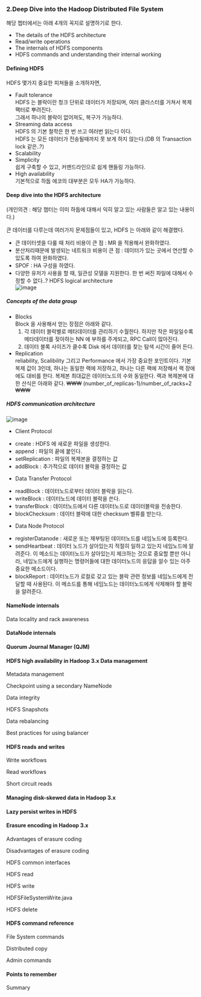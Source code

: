 ### 2.Deep Dive into the Hadoop Distributed File System   
해당 쳅터에서는 아래 4개의 꼭지로 설명하기로 한다.  
- The details of the HDFS architecture  
- Read/write operations  
- The internals of HDFS components  
- HDFS commands and understanding their internal working  
  
#### Defining HDFS  
HDFS 몇가지 중요한 피쳐들을 소개하자면,  

* Fault tolerance  
HDFS 는 블락이란 청크 단위로 데이터가 저장되며, 여러 클러스터를 거쳐서 복제 팩터로 뿌려진다.  
그래서 하나의 블락이 없어져도, 복구가 가능하다.  
* Streaming data access  
HDFS 의 기본 철학은 한 번 쓰고 여러번 읽는다 이다.  
HDFS 는 모든 데이터가 전송될때까지 못 보게 하지 않는다.(DB 의 Transaction lock 같은..?)  
* Scalability  
* Simplicity  
쉽게 구축할 수 있고, 커맨드라인으로 쉽게 핸들링 가능하다.  
* High availability  
기본적으로 하둡 에코의 대부분은 모두 HA가 가능하다.  
  
#### Deep dive into the HDFS architecture  
(개인의견 : 해당 챕터는 이미 하둡에 대해서 익히 알고 있는 사람들은 알고 있는 내용이다.)

큰 데이터를 다루는데 여러가지 문제점들이 있고, HDFS 는 아래와 같이 해결했다.
- 큰 데이터셋을 다룰 때 처리 비용이 큰 점 : MR 을 적용해서 완화하였다.
- 분산처리때문에 발생되는 네트워크 비용이 큰 점 : 데이터가 있는 곳에서 연산할 수 있도록 하여 완화하였다.
- SPOF : HA 구성을 하였다.
- 다양한 유저가 사용을 할 때, 일관성 모델을 지원한다. 한 번 써진 파일에 대해서 수정할 수 없다..?
HDFS logical architecture  
![image](https://user-images.githubusercontent.com/4033129/76139157-1e1d9100-6091-11ea-802f-3c45497ac58d.png)

##### Concepts of the data group  
  
* Blocks  
Block 을 사용해서 얻는 장점은 아래와 같다.
  1. 각 데이터 블락별로 메타데이터를 관리하기 수월한다.
  하지만 작은 파일일수록 메타데이터를 젖아하는 NN 에 부하를 주게되고, RPC Call이 많아진다. 
  2. 데이터 블록 사이즈가 클수록 Disk 에서 데이터를 찾는 탐색 시간이 줄어 든다.
* Replication  
reliability, Scalibility 그리고 Performance 에서 가장 중요한 포인트이다.
기본 복제 값이 3인데, 하나는 동일한 랙에 저장하고, 하나는 다른 랙에 저장해서 랙 장애에도 대비를 한다.
복제본 최대값은  데이터노드의 수와 동일한다.
랙과 복제본에 대한 산식은 아래와 같다.
₩₩₩
(number_of_replicas-1)/number_of_racks+2
₩₩₩

##### HDFS communication architecture  
![image](https://user-images.githubusercontent.com/4033129/76140019-8ff9d880-6099-11ea-8497-2f23ac1c791c.png)
* Client Protocol
- create : HDFS 에 새로운 파일을 생성한다.
- append : 파일의 끝에 붙인다.
- setReplication : 파일의 복제본을 결정하는 값
- addBlock : 추가적으로 데이터 블락을 결정하는 값

* Data Transfer Protocol
- readBlock : 데이터노드로부터 데이터 블락을 읽는다.
- writeBlock : 데이터노드에 데이터 블락을 쓴다.
- transferBlock : 데이터노드에서 다른 데이터노드로 데이터블락을 전송한다.
- blockChecksum : 데이터 블락에 대한 checksum 벨류를 받는다.

* Data Node Protocol
- registerDatanode : 새로운 또는 재부팅된 데이터노드를 네임노드에 등록한다.
- sendHeartbeat : 데이터 노드가 살아있는지 적절히 일하고 있는지 네임노드에 알려준다.
이 메소드는 데이터노드가 살아있는지 체크하는 것으로 중요할 뿐만 아니라, 네임노드에게 실행하는 명령어들에 대한 데이터노드의 응답을 알수 있는 아주 중요한 메소드이다.
- blockReport : 데이터노드가 로컬로 갖고 있는 블락 관련 정보를 네임노드에게 전달할 때 사용된다. 이 메소드를 통해 네임노드는 데이터노드에게 삭제해야 할 블락을 알려준다.

#### NameNode internals  
  
Data locality and rack awareness  
  
#### DataNode internals  
  
#### Quorum Journal Manager (QJM)  
  
#### HDFS high availability in Hadoop 3.x Data management  
  
Metadata management  
  
Checkpoint using a secondary NameNode  
  
Data integrity  
  
HDFS Snapshots  
  
Data rebalancing  
  
Best practices for using balancer&#xA0;  
  
#### HDFS reads and writes  
  
Write workflows  
  
Read workflows  
  
Short circuit reads  
  
#### Managing disk-skewed data in Hadoop 3.x  
  
#### Lazy persist writes in HDFS   
  
#### Erasure encoding in Hadoop 3.x  
  
Advantages of erasure coding  
  
Disadvantages of erasure coding  
  
HDFS common interfaces  
  
HDFS read&#xA0;  
  
HDFS write&#xA0;  
  
HDFSFileSystemWrite.java  
  
HDFS delete&#xA0;  
  
#### HDFS command reference  
  
File System commands  
  
Distributed copy  
  
Admin commands  
  
#### Points to remember  
  
Summary
